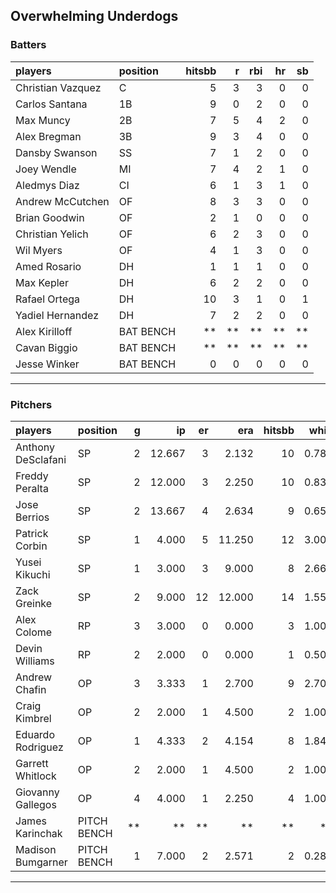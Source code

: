 ## Overwhelming Underdogs

### Batters

 
|players           |position  | hitsbb|  r| rbi| hr| sb| 
|:-----------------|:---------|------:|--:|---:|--:|--:| 
|Christian Vazquez |C         |      5|  3|   3|  0|  0| 
|Carlos Santana    |1B        |      9|  0|   2|  0|  0| 
|Max Muncy         |2B        |      7|  5|   4|  2|  0| 
|Alex Bregman      |3B        |      9|  3|   4|  0|  0| 
|Dansby Swanson    |SS        |      7|  1|   2|  0|  0| 
|Joey Wendle       |MI        |      7|  4|   2|  1|  0| 
|Aledmys Diaz      |CI        |      6|  1|   3|  1|  0| 
|Andrew McCutchen  |OF        |      8|  3|   3|  0|  0| 
|Brian Goodwin     |OF        |      2|  1|   0|  0|  0| 
|Christian Yelich  |OF        |      6|  2|   3|  0|  0| 
|Wil Myers         |OF        |      4|  1|   3|  0|  0| 
|Amed Rosario      |DH        |      1|  1|   1|  0|  0| 
|Max Kepler        |DH        |      6|  2|   2|  0|  0| 
|Rafael Ortega     |DH        |     10|  3|   1|  0|  1| 
|Yadiel Hernandez  |DH        |      7|  2|   2|  0|  0| 
|Alex Kirilloff    |BAT BENCH |     **| **|  **| **| **| 
|Cavan Biggio      |BAT BENCH |     **| **|  **| **| **| 
|Jesse Winker      |BAT BENCH |      0|  0|   0|  0|  0| 


* * *

### Pitchers

 
|players            |position    |  g|     ip| er|    era| hitsbb|  whip| so|  w| sv| 
|:------------------|:-----------|--:|------:|--:|------:|------:|-----:|--:|--:|--:| 
|Anthony DeSclafani |SP          |  2| 12.667|  3|  2.132|     10| 0.789|  9|  1|  0| 
|Freddy Peralta     |SP          |  2| 12.000|  3|  2.250|     10| 0.833| 18|  0|  0| 
|Jose Berrios       |SP          |  2| 13.667|  4|  2.634|      9| 0.659| 10|  1|  0| 
|Patrick Corbin     |SP          |  1|  4.000|  5| 11.250|     12| 3.000|  5|  0|  0| 
|Yusei Kikuchi      |SP          |  1|  3.000|  3|  9.000|      8| 2.667|  3|  0|  0| 
|Zack Greinke       |SP          |  2|  9.000| 12| 12.000|     14| 1.556|  7|  0|  0| 
|Alex Colome        |RP          |  3|  3.000|  0|  0.000|      3| 1.000|  3|  0|  1| 
|Devin Williams     |RP          |  2|  2.000|  0|  0.000|      1| 0.500|  6|  1|  0| 
|Andrew Chafin      |OP          |  3|  3.333|  1|  2.700|      9| 2.700|  3|  0|  2| 
|Craig Kimbrel      |OP          |  2|  2.000|  1|  4.500|      2| 1.000|  3|  0|  0| 
|Eduardo Rodriguez  |OP          |  1|  4.333|  2|  4.154|      8| 1.846|  5|  0|  0| 
|Garrett Whitlock   |OP          |  2|  2.000|  1|  4.500|      2| 1.000|  1|  0|  0| 
|Giovanny Gallegos  |OP          |  4|  4.000|  1|  2.250|      4| 1.000|  5|  0|  3| 
|James Karinchak    |PITCH BENCH | **|     **| **|     **|     **|    **| **| **| **| 
|Madison Bumgarner  |PITCH BENCH |  1|  7.000|  2|  2.571|      2| 0.286|  3|  0|  0| 


* * *


